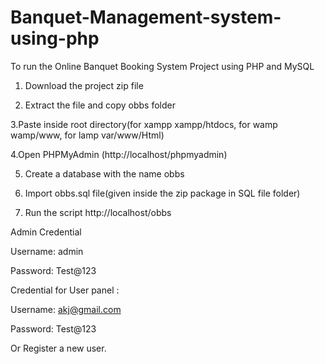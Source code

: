 # Banquet-Management-system-using-php
To run the Online Banquet Booking System Project using PHP and MySQL
1. Download the project zip file

2. Extract the file and copy obbs folder

3.Paste inside root directory(for xampp xampp/htdocs, for wamp wamp/www, for lamp var/www/Html)

4.Open PHPMyAdmin (http://localhost/phpmyadmin)

5. Create a database with the name  obbs

6. Import obbs.sql file(given inside the zip package in SQL file folder)

7. Run the script http://localhost/obbs

Admin Credential

Username: admin

Password: Test@123

Credential for User panel :

Username: akj@gmail.com

Password: Test@123

Or Register a new user.
